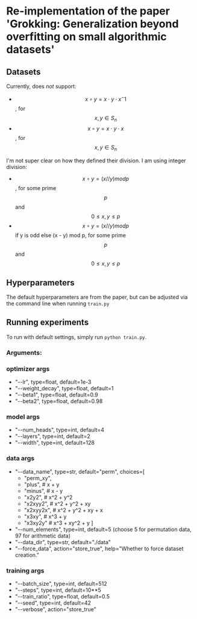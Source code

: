 # Re-implementation of the paper 'Grokking: Generalization beyond overfitting on small algorithmic datasets'

## Datasets
Currently, does *not* support:
- $$x\circ y = x\cdot y \cdot x^-1$$, for $$x,y\in S_n$$  
- $$x\circ y = x\cdot y \cdot x$$, for $$x,y\in S_n$$  
  
I'm not super clear on how they defined their division. I am using integer division:
- $$x\circ y = (x // y) mod p$$, for some prime $$p$$ and $$0\leq x,y \leq p$$
- $$x\circ y = (x // y) mod p$$ if y is odd else (x - y) mod p, for some prime $$p$$ and $$0\leq x,y \leq p$$

## Hyperparameters
The default hyperparameters are from the paper, but can be adjusted via the command line when running `train.py`

## Running experiments
To run with default settings, simply run `python train.py`.

### Arguments:
### optimizer args
- "--lr", type=float, default=1e-3
- "--weight_decay", type=float, default=1
- "--beta1", type=float, default=0.9
- "--beta2", type=float, default=0.98

### model args
- "--num_heads", type=int, default=4
- "--layers", type=int, default=2
- "--width", type=int, default=128

### data args
- "--data_name", type=str, default="perm", choices=[
  - "perm_xy", 
  - "plus", # x + y
  - "minus", # x - y
  - "x2y2", # x^2 + y^2
  - "x2xyy2", # x^2 + y^2 + xy
  - "x2xyy2x", # x^2 + y^2 + xy + x
  - "x3xy", # x^3 + y
  - "x3xy2y" # x^3 + xy^2 + y
]
- "--num_elements", type=int, default=5  (choose 5 for permutation data, 97 for arithmetic data)
- "--data_dir", type=str, default="./data"
- "--force_data", action="store_true", help="Whether to force dataset creation."

### training args
- "--batch_size", type=int, default=512
- "--steps", type=int, default=10**5
- "--train_ratio", type=float, default=0.5
- "--seed", type=int, default=42
- "--verbose", action="store_true"
